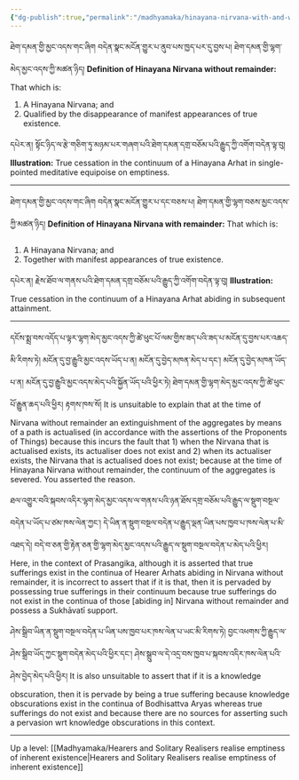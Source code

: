 ```yaml
---
{"dg-publish":true,"permalink":"/madhyamaka/hinayana-nirvana-with-and-without-remainder/"}
---
```


ཐེག་དམན་གྱི་མྱང་འདས་གང་ཞིག བདེན་སྣང་མངོན་གྱུར་པ་ནུབ་པས་ཁྱད་པར་དུ་བྱས་པ། ཐེག་དམན་གྱི་ལྷག་མེད་མྱང་འདས་ཀྱི་མཚན་ཉིད།
**Definition of Hinayana Nirvana without remainder:** That which is:
1. A Hinayana Nirvana; and
2. Qualified by the disappearance of manifest appearances of true existence.

དཔེར་ན། སྟོང་ཉིད་ལ་རྩེ་གཅིག་ཏུ་མཉམ་པར་གཞག་པའི་ཐེག་དམན་དགྲ་བཅོམ་པའི་རྒྱུད་ཀྱི་འགོག་བདེན་ལྟ་བུ།
**Illustration:** True cessation in the continuum of a Hinayana Arhat in single-pointed meditative equipoise on emptiness.

---
ཐེག་དམན་གྱི་མྱང་འདས་གང་ཞིག བདེན་སྣང་མངོན་གྱུར་པ་དང་བཅས་པ། ཐེག་དམན་གྱི་ལྷག་བཅས་མྱང་འདས་ཀྱི་མཚན་ཉིད།
**Definition of Hinayana Nirvana with remainder:** That which is:
1. A Hinayana Nirvana; and
2. Together with manifest appearances of true existence.

དཔེར་ན། རྗེས་ཐོབ་ལ་གནས་པའི་ཐེག་དམན་དགྲ་བཅོམ་པའི་རྒྱུད་ཀྱི་འགོག་བདེན་ལྟ་བུ།
**Illustration:** True cessation in the continuum of a Hinayana Arhat abiding in subsequent attainment.

---
དངོས་སྨྲ་བས་འདོད་པ་ལྟར་ལྷག་མེད་མྱང་འདས་ཀྱི་ཚེ་ཕུང་པོ་ལམ་གྱིས་ཟད་པའི་ཟད་པ་མངོན་དུ་བྱས་པར་འཆད་མི་རིགས་ཏེ། མངོན་དུ་བྱ་རྒྱུའི་མྱང་འདས་ཡོད་པ་ན། མངོན་དུ་བྱེད་མཁན་མེད་པ་དང་། མངོན་དུ་བྱེད་མཁན་ཡོད་པ་ན། མངོན་དུ་བྱ་རྒྱུའི་མྱང་འདས་མེད་པའི་སྐྱོན་ཡོད་པའི་ཕྱིར་ཏེ། 
ཐེག་དམན་གྱི་ལྷག་མེད་མྱང་འདས་ཀྱི་ཚེ་ཕུང་པོ་རྒྱུན་ཆད་པའི་ཕྱིར། རྟགས་ཁས་སོ།
It is unsuitable to explain that at the time of Nirvana without remainder an extinguishment of the aggregates by means of a path is actualised (in accordance with the assertions of the Proponents of Things) because this incurs the fault that 1) when the Nirvana that is actualised exists, its actualiser does not exist and 2) when its actualiser exists, the Nirvana that is actualised does not exist; because at the time of Hinayana Nirvana without remainder, the continuum of the aggregates is severed. You asserted the reason.

ཐལ་འགྱུར་བའི་སྐབས་འདིར་ལྷག་མེད་མྱང་འདས་ལ་གནས་པའི་ཉན་ཐོས་དགྲ་བཅོམ་པའི་རྒྱུད་ལ་སྡུག་བསྔལ་བདེན་པ་ཡོད་པ་ཙམ་ཁས་ལེན་ཀྱང་། 
དེ་ཡིན་ན་སྡུག་བསྔལ་བདེན་པ་རྒྱུད་ལྡན་ཡིན་པས་ཁྱབ་པ་ཁས་ལེན་པ་མི་འཐད་དེ། 
བདེ་བ་ཅན་གྱི་རྟེན་ཅན་གྱི་ལྷག་མེད་མྱང་འདས་པའི་རྒྱུད་ལ་སྡུག་བསྔལ་བདེན་པ་མེད་པའི་ཕྱིར།
Here, in the context of Prasangika, although it is asserted that true sufferings exist in the continua of Hearer Arhats abiding in Nirvana without remainder, it is incorrect to assert that if it is that, then it is pervaded by possessing true sufferings in their continuum because true sufferings do not exist in the continua of those [abiding in] Nirvana without remainder and possess a Sukhāvatī support. 

ཤེས་སྒྲིབ་ཡིན་ན་སྡུག་བསྔལ་བདེན་པ་ཡིན་པས་ཁྱབ་པར་ཁས་ལེན་པ་ཡང་མི་རིགས་ཏེ། བྱང་འཕགས་ཀྱི་རྒྱུད་ལ་ཤེས་སྒྲིབ་ཡོད་ཀྱང་སྡུག་བདེན་མེད་པའི་ཕྱིར་དང་། 
ཤེས་སྒྲུབ་ལ་དེ་འདྲ་བས་ཁྱབ་པ་སྐབས་འདིར་ཁས་ལེན་པའི་ཤེས་བྱེད་མེད་པའི་ཕྱིར།
It is also unsuitable to assert that if it is a knowledge obscuration, then it is pervade by being a true suffering because knowledge obscurations exist in the continua of Bodhisattva Aryas whereas true sufferings do not exist and because there are no sources for asserting such a pervasion wrt knowledge obscurations in this context.

---
Up a level: [[Madhyamaka/Hearers and Solitary Realisers realise emptiness of inherent existence\|Hearers and Solitary Realisers realise emptiness of inherent existence]]